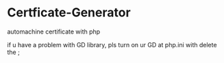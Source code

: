 # Certficate-Generator
automachine certificate with php

if u have a problem with GD library, pls turn on ur GD at php.ini with delete the ;
